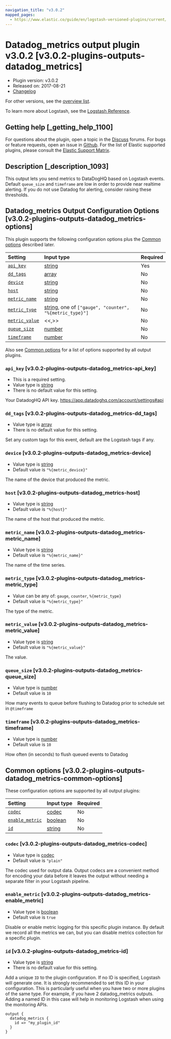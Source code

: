 ```yaml
---
navigation_title: "v3.0.2"
mapped_pages:
  - https://www.elastic.co/guide/en/logstash-versioned-plugins/current/v3.0.2-plugins-outputs-datadog_metrics.html
---
```


# Datadog_metrics output plugin v3.0.2 [v3.0.2-plugins-outputs-datadog_metrics]

* Plugin version: v3.0.2
* Released on: 2017-08-21
* [Changelog](https://github.com/logstash-plugins/logstash-output-datadog_metrics/blob/v3.0.2/CHANGELOG.md)

For other versions, see the [overview list](output-datadog_metrics-index.md).

To learn more about Logstash, see the [Logstash Reference](https://www.elastic.co/guide/en/logstash/current/index.html).

## Getting help [_getting_help_1100]

For questions about the plugin, open a topic in the [Discuss](http://discuss.elastic.co) forums. For bugs or feature requests, open an issue in [Github](https://github.com/logstash-plugins/logstash-output-datadog_metrics). For the list of Elastic supported plugins, please consult the [Elastic Support Matrix](https://www.elastic.co/support/matrix#matrix_logstash_plugins).

## Description [_description_1093]

This output lets you send metrics to DataDogHQ based on Logstash events. Default `queue_size` and `timeframe` are low in order to provide near realtime alerting. If you do not use Datadog for alerting, consider raising these thresholds.

## Datadog_metrics Output Configuration Options [v3.0.2-plugins-outputs-datadog_metrics-options]

This plugin supports the following configuration options plus the [Common options](v3-0-2-plugins-outputs-datadog_metrics.md#v3.0.2-plugins-outputs-datadog_metrics-common-options) described later.

| Setting | Input type | Required |
| :- | :- | :- |
| [`api_key`](v3-0-2-plugins-outputs-datadog_metrics.md#v3.0.2-plugins-outputs-datadog_metrics-api_key) | [string](/lsr/value-types.md#string) | Yes |
| [`dd_tags`](v3-0-2-plugins-outputs-datadog_metrics.md#v3.0.2-plugins-outputs-datadog_metrics-dd_tags) | [array](/lsr/value-types.md#array) | No |
| [`device`](v3-0-2-plugins-outputs-datadog_metrics.md#v3.0.2-plugins-outputs-datadog_metrics-device) | [string](/lsr/value-types.md#string) | No |
| [`host`](v3-0-2-plugins-outputs-datadog_metrics.md#v3.0.2-plugins-outputs-datadog_metrics-host) | [string](/lsr/value-types.md#string) | No |
| [`metric_name`](v3-0-2-plugins-outputs-datadog_metrics.md#v3.0.2-plugins-outputs-datadog_metrics-metric_name) | [string](/lsr/value-types.md#string) | No |
| [`metric_type`](v3-0-2-plugins-outputs-datadog_metrics.md#v3.0.2-plugins-outputs-datadog_metrics-metric_type) | [string](/lsr/value-types.md#string), one of `["gauge", "counter", "%{metric_type}"]` | No |
| [`metric_value`](v3-0-2-plugins-outputs-datadog_metrics.md#v3.0.2-plugins-outputs-datadog_metrics-metric_value) | <<,>> | No |
| [`queue_size`](v3-0-2-plugins-outputs-datadog_metrics.md#v3.0.2-plugins-outputs-datadog_metrics-queue_size) | [number](/lsr/value-types.md#number) | No |
| [`timeframe`](v3-0-2-plugins-outputs-datadog_metrics.md#v3.0.2-plugins-outputs-datadog_metrics-timeframe) | [number](/lsr/value-types.md#number) | No |

Also see [Common options](v3-0-2-plugins-outputs-datadog_metrics.md#v3.0.2-plugins-outputs-datadog_metrics-common-options) for a list of options supported by all output plugins.

### `api_key` [v3.0.2-plugins-outputs-datadog_metrics-api_key]

* This is a required setting.
* Value type is [string](/lsr/value-types.md#string)
* There is no default value for this setting.

Your DatadogHQ API key. <https://app.datadoghq.com/account/settings#api>

### `dd_tags` [v3.0.2-plugins-outputs-datadog_metrics-dd_tags]

* Value type is [array](/lsr/value-types.md#array)
* There is no default value for this setting.

Set any custom tags for this event, default are the Logstash tags if any.

### `device` [v3.0.2-plugins-outputs-datadog_metrics-device]

* Value type is [string](/lsr/value-types.md#string)
* Default value is `"%{metric_device}"`

The name of the device that produced the metric.

### `host` [v3.0.2-plugins-outputs-datadog_metrics-host]

* Value type is [string](/lsr/value-types.md#string)
* Default value is `"%{host}"`

The name of the host that produced the metric.

### `metric_name` [v3.0.2-plugins-outputs-datadog_metrics-metric_name]

* Value type is [string](/lsr/value-types.md#string)
* Default value is `"%{metric_name}"`

The name of the time series.

### `metric_type` [v3.0.2-plugins-outputs-datadog_metrics-metric_type]

* Value can be any of: `gauge`, `counter`, `%{metric_type}`
* Default value is `"%{metric_type}"`

The type of the metric.

### `metric_value` [v3.0.2-plugins-outputs-datadog_metrics-metric_value]

* Value type is [string](/lsr/value-types.md#string)
* Default value is `"%{metric_value}"`

The value.

### `queue_size` [v3.0.2-plugins-outputs-datadog_metrics-queue_size]

* Value type is [number](/lsr/value-types.md#number)
* Default value is `10`

How many events to queue before flushing to Datadog prior to schedule set in `@timeframe`

### `timeframe` [v3.0.2-plugins-outputs-datadog_metrics-timeframe]

* Value type is [number](/lsr/value-types.md#number)
* Default value is `10`

How often (in seconds) to flush queued events to Datadog

## Common options [v3.0.2-plugins-outputs-datadog_metrics-common-options]

These configuration options are supported by all output plugins:

| Setting | Input type | Required |
| :- | :- | :- |
| [`codec`](v3-0-2-plugins-outputs-datadog_metrics.md#v3.0.2-plugins-outputs-datadog_metrics-codec) | [codec](/lsr/value-types.md#codec) | No |
| [`enable_metric`](v3-0-2-plugins-outputs-datadog_metrics.md#v3.0.2-plugins-outputs-datadog_metrics-enable_metric) | [boolean](/lsr/value-types.md#boolean) | No |
| [`id`](v3-0-2-plugins-outputs-datadog_metrics.md#v3.0.2-plugins-outputs-datadog_metrics-id) | [string](/lsr/value-types.md#string) | No |

### `codec` [v3.0.2-plugins-outputs-datadog_metrics-codec]

* Value type is [codec](/lsr/value-types.md#codec)
* Default value is `"plain"`

The codec used for output data. Output codecs are a convenient method for encoding your data before it leaves the output without needing a separate filter in your Logstash pipeline.

### `enable_metric` [v3.0.2-plugins-outputs-datadog_metrics-enable_metric]

* Value type is [boolean](/lsr/value-types.md#boolean)
* Default value is `true`

Disable or enable metric logging for this specific plugin instance. By default we record all the metrics we can, but you can disable metrics collection for a specific plugin.

### `id` [v3.0.2-plugins-outputs-datadog_metrics-id]

* Value type is [string](/lsr/value-types.md#string)
* There is no default value for this setting.

Add a unique `ID` to the plugin configuration. If no ID is specified, Logstash will generate one. It is strongly recommended to set this ID in your configuration. This is particularly useful when you have two or more plugins of the same type. For example, if you have 2 datadog\_metrics outputs. Adding a named ID in this case will help in monitoring Logstash when using the monitoring APIs.

```
output {
  datadog_metrics {
    id => "my_plugin_id"
  }
}
```
